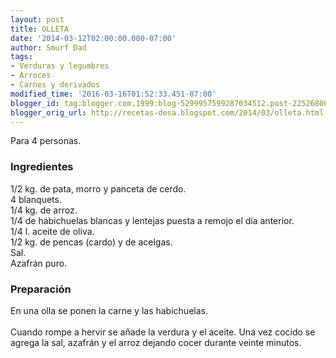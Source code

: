```yaml
---
layout: post
title: OLLETA
date: '2014-03-12T02:00:00.000-07:00'
author: Smurf Dad
tags:
- Verduras y legumbres
- Arroces
- Carnes y derivados
modified_time: '2016-03-16T01:52:33.451-07:00'
blogger_id: tag:blogger.com,1999:blog-5299957599287034512.post-2252680637058429038
blogger_orig_url: http://recetas-desa.blogspot.com/2014/03/olleta.html
---
```


Para 4 personas.<br /><h3>Ingredientes</h3>1/2 kg. de pata, morro y panceta de cerdo.<br />4 blanquets.<br />1/4 kg. de arroz.<br />1/4 de habichuelas blancas y lentejas puesta a remojo el día anterior.<br />1/4 l. aceite de oliva.<br />1/2 kg. de pencas (cardo) y de acelgas.<br />Sal.<br />Azafrán puro.<br /><h3>Preparación</h3>En una olla se ponen la carne y las habichuelas.<br /><br />Cuando rompe a hervir se añade la verdura y el aceite. Una vez cocido se agrega la sal, azafrán y el arroz dejando cocer durante veinte minutos.